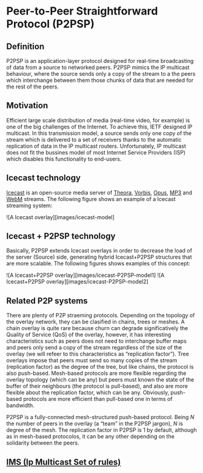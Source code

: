 Peer-to-Peer Straightforward Protocol (P2PSP)
=============================================

Definition
----------

P2PSP is an application-layer protocol designed for real-time
broadcasting of data from a source to networked peers. P2PSP mimics
the IP multicast behaviour, where the source sends only a copy of the
stream to a the peers which interchange between them those chunks of
data that are needed for the rest of the peers.

Motivation
----------

Efficient large scale distribution of media (real-time video, for
example) is one of the big challenges of the Internet. To achieve this,
IETF designed IP multicast. In this transmission model, a source sends
only one copy of the stream which is delivered to a set of receivers
thanks to the automatic replication of data in the IP multicast routers.
Unfortunately, IP multicast does not fit the bussines model of most
Internet Service Providers (ISP) which disables this functionality to
end-users.

Icecast technology
------------------

[Icecast](http://icecast.org/) is an open-source media server of
[Theora](http://www.theora.org/), [Vorbis](http://www.vorbis.com/),
[Opus](https://www.opus-codec.org/),
[MP3](https://en.wikipedia.org/wiki/MP3) and
[WebM](http://www.webmproject.org/) streams. The following figure
shows an example of a Icecast streaming system:

![A Icecast overlay][images/icecast-model]

Icecast + P2PSP technology
--------------------------

Basically, P2PSP extends Icecast overlays in order to decrease the
load of the server (Source) side, generating hybrid Icecast+P2PSP
structures that are more scalable. The following figures shows
examples of this concept:

![A Icecast+P2PSP overlay][images/icecast-P2PSP-model1]
![A Icecast+P2PSP overlay][images/icecast-P2PSP-model2]

Related P2P systems
----------------

There are plenty of P2P straeming protocols. Depending on the topology
of the overlay network, they can be clasified in chains, trees or
meshes. A chain overlay is quite rare because churn can degrade
significatively the Quality of Service (QoS) of the overlay, however,
it has interesting characteristics such as peers does not need to
interchange buffer maps and peers only send a copy of the stream
regardless of the size of the overlay (we will refeer to this
characteristics as “replication factor”). Tree overlays impose that
peers must send so many copies of the stream (replication factor) as
the degree of the tree, but like chains, the protocol is also
push-based. Mesh-based protocols are more flexible regarding the
overlay topology (which can be any) but peers must known the state of
the buffer of their neighbours (the protocol is pull-based), and also
are more flexible about the replication factor, which can be
any. Obviously, push-based protocols are more efficient than
pull-based one in terms of bandwidth.

P2PSP is a fully-connected mesh-structured push-based protocol. Being
$N$ the number of peers in the overlay (a “team” in the P2PSP jargon),
$N$ is degree of the mesh. The replication factor in P2PSP is 1 by
default, although as in mesh-based protocolos, it can be any other
depending on the solidarity between the peers.

[IMS (Ip Multicast Set of rules)](IMS/README.md)
------------------------------------------------
